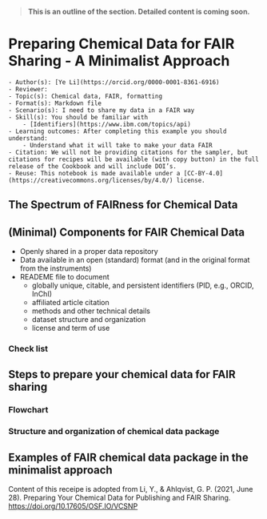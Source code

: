 > **This is an outline of the section. Detailed content is coming soon.**
# Preparing Chemical Data for FAIR Sharing - A Minimalist Approach

```{dropdown} About this recipe
- Author(s): [Ye Li](https://orcid.org/0000-0001-8361-6916)
- Reviewer:
- Topic(s): Chemical data, FAIR, formatting
- Format(s): Markdown file
- Scenario(s): I need to share my data in a FAIR way
- Skill(s): You should be familiar with
    - [Identifiers](https://www.ibm.com/topics/api)
- Learning outcomes: After completing this example you should understand:
    - Understand what it will take to make your data FAIR
- Citation: We will not be providing citations for the sampler, but citations for recipes will be available (with copy button) in the full release of the Cookbook and will include DOI’s. 
- Reuse: This notebook is made available under a [CC-BY-4.0](https://creativecommons.org/licenses/by/4.0/) license.
```

## The Spectrum of FAIRness for Chemical Data

## (Minimal) Components for FAIR Chemical Data
- Openly shared in a proper data repository 
- Data available in an open (standard) format (and in the original format from the instruments) 
- READEME file to document
    - globally unique, citable, and persistent identifiers (PID, e.g., ORCID, InChI)
    - affiliated article citation
    - methods and other technical details
    - dataset structure and organization
    - license and term of use

### Check list

## Steps to prepare your chemical data for FAIR sharing 

### Flowchart

### Structure and organization of chemical data package

## Examples of FAIR chemical data package in the minimalist approach

Content of this receipe is adopted from Li, Y., & Ahlqvist, G. P. (2021, June 28). Preparing Your Chemical Data for 
Publishing and FAIR Sharing. https://doi.org/10.17605/OSF.IO/VCSNP 
